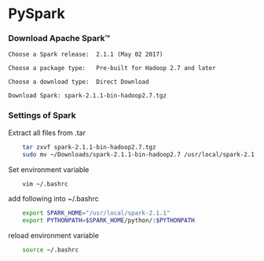 PySpark
==============================

### Download Apache Spark™

	Choose a Spark release:  2.1.1 (May 02 2017)

	Choose a package type:   Pre-built for Hadoop 2.7 and later 

	Choose a download type:  Direct Download

	Download Spark: spark-2.1.1-bin-hadoop2.7.tgz
	
### Settings of Spark

Extract all files from .tar 

```sh
	tar zxvf spark-2.1.1-bin-hadoop2.7.tgz 
	sudo mv ~/Downloads/spark-2.1.1-bin-hadoop2.7 /usr/local/spark-2.1.1
```

Set environment variable
```sh
	vim ~/.bashrc
```
add following into ~/.bashrc
```sh
	export SPARK_HOME="/usr/local/spark-2.1.1"
	export PYTHONPATH=$SPARK_HOME/python/:$PYTHONPATH
```
reload environment variable

```sh
	source ~/.bashrc
```
